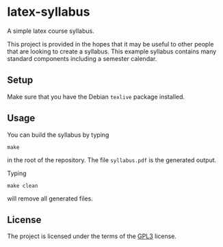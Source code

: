 # latex-syllabus
A simple latex course syllabus.

This project is provided in the hopes that it may be useful to other
people that are looking to create a syllabus.  This example syllabus
contains many standard components including a semester calendar.

## Setup

Make sure that you have the Debian `texlive` package installed.

## Usage

You can build the syllabus by typing

```
make
```

in the root of the repository. The file `syllabus.pdf` is the
generated output.

Typing

```
make clean
```

will remove all generated files.

## License

The project is licensed under the terms of the
[GPL3](https://www.gnu.org/licenses/gpl-3.0.en.html) license.

<!--  LocalWords:  texlive pdf GPL
 -->
